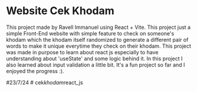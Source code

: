# Website Cek Khodam

This project made by Ravell Immanuel using React + Vite.
This project just a simple Front-End website with simple feature to check on someone's khodam which the khodam itself randomized to generate a different pair of words to make it unique everytime they check on their khodam.
This project was made in purpose to learn about react js especially to have understanding about 'useState' and some logic behind it. In this project I also learned about input validation a little bit.
It's a fun project so far and I enjoyed the progress :).

#23/7/24
#   c e k * k h o d a m * r e a c t _ j s 
 
 
